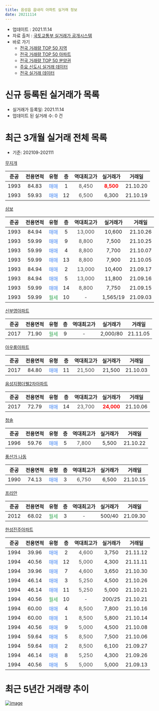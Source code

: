 ```yaml
---
title: 음성읍 읍내리 아파트 실거래 정보
date: 20211114
---
```


* 업데이트 : 2021.11.14
* 자료 출처 : [국토교통부 실거래가 공개시스템](http://rt.molit.go.kr)
* 바로 가기
    * [전국 거래량 TOP 50 지역](https://apt-info.github.io/apt-trade-info/tr)
    * [전국 거래량 TOP 50 아파트](https://apt-info.github.io/apt-trade-info/ta)
    * [전국 거래량 TOP 50 분양권](https://apt-info.github.io/apt-trade-info/tb)
    * [주요 신도시 실거래 데이터](https://apt-info.github.io/apt-trade-info/newtown)
    * [전국 실거래 데이터](https://apt-info.github.io/apt-trade-info/all)



<script async src="https://pagead2.googlesyndication.com/pagead/js/adsbygoogle.js"></script>
<!-- 기본광고 -->
<ins class="adsbygoogle"
     style="display:block"
     data-ad-client="ca-pub-1142216861245946"
     data-ad-slot="4805727019"
     data-ad-format="auto"
     data-full-width-responsive="true"></ins>
<script>
     (adsbygoogle = window.adsbygoogle || []).push({});
</script>


# 신규 등록된 실거래가 목록

* 실거래가 등록일: 2021.11.14
* 업데이트 된 실거래 수: 0 건




<script async src="https://pagead2.googlesyndication.com/pagead/js/adsbygoogle.js"></script>
<!-- 기본광고 -->
<ins class="adsbygoogle"
     style="display:block"
     data-ad-client="ca-pub-1142216861245946"
     data-ad-slot="4805727019"
     data-ad-format="auto"
     data-full-width-responsive="true"></ins>
<script>
     (adsbygoogle = window.adsbygoogle || []).push({});
</script>


# 최근 3개월 실거래 전체 목록
* 기준: 202109-202111


[무지개](https://search.naver.com/search.naver?query=%EB%AC%B4%EC%A7%80%EA%B0%9C)

|준공|전용면적|유형|층|역대최고가|실거래가|거래일|
|:---:|:---:|:---:|:---:|:---:|:---:|:---:|
|1993|84.83|<span style="color:#4285F3">매매</span>|1|<span style="color:#444444">8,450</span>|<b><span style="color:#FF0000">8,500</span></b>|21.10.20|
|1993|59.93|<span style="color:#4285F3">매매</span>|12|<span style="color:#444444">6,500</span>|6,300|21.10.19|

[삼보](https://search.naver.com/search.naver?query=%EC%82%BC%EB%B3%B4)

|준공|전용면적|유형|층|역대최고가|실거래가|거래일|
|:---:|:---:|:---:|:---:|:---:|:---:|:---:|
|1993|84.94|<span style="color:#4285F3">매매</span>|5|<span style="color:#444444">13,000</span>|10,600|21.10.26|
|1993|59.99|<span style="color:#4285F3">매매</span>|9|<span style="color:#444444">8,800</span>|7,500|21.10.25|
|1993|59.99|<span style="color:#4285F3">매매</span>|4|<span style="color:#444444">8,800</span>|7,700|21.10.07|
|1993|59.99|<span style="color:#4285F3">매매</span>|13|<span style="color:#444444">8,800</span>|7,900|21.10.05|
|1993|84.94|<span style="color:#4285F3">매매</span>|2|<span style="color:#444444">13,000</span>|10,400|21.09.17|
|1993|84.94|<span style="color:#4285F3">매매</span>|5|<span style="color:#444444">13,000</span>|11,800|21.09.16|
|1993|59.99|<span style="color:#4285F3">매매</span>|14|<span style="color:#444444">8,800</span>|7,750|21.09.15|
|1993|59.99|<span style="color:#34A853">월세</span>|10|<span style="color:#444444">-</span>|1,565/19|21.09.03|

[신부영아파트](https://search.naver.com/search.naver?query=%EC%8B%A0%EB%B6%80%EC%98%81%EC%95%84%ED%8C%8C%ED%8A%B8)

|준공|전용면적|유형|층|역대최고가|실거래가|거래일|
|:---:|:---:|:---:|:---:|:---:|:---:|:---:|
|2017|71.90|<span style="color:#34A853">월세</span>|9|<span style="color:#444444">-</span>|2,000/80|21.11.05|

[아우룸아파트](https://search.naver.com/search.naver?query=%EC%95%84%EC%9A%B0%EB%A3%B8%EC%95%84%ED%8C%8C%ED%8A%B8)

|준공|전용면적|유형|층|역대최고가|실거래가|거래일|
|:---:|:---:|:---:|:---:|:---:|:---:|:---:|
|2017|84.80|<span style="color:#4285F3">매매</span>|11|<span style="color:#444444">21,500</span>|21,500|21.10.03|

[음성지평더웰2차아파트](https://search.naver.com/search.naver?query=%EC%9D%8C%EC%84%B1%EC%A7%80%ED%8F%89%EB%8D%94%EC%9B%B02%EC%B0%A8%EC%95%84%ED%8C%8C%ED%8A%B8)

|준공|전용면적|유형|층|역대최고가|실거래가|거래일|
|:---:|:---:|:---:|:---:|:---:|:---:|:---:|
|2017|72.79|<span style="color:#4285F3">매매</span>|14|<span style="color:#444444">23,700</span>|<b><span style="color:#FF0000">24,000</span></b>|21.10.06|

[청솔](https://search.naver.com/search.naver?query=%EC%B2%AD%EC%86%94)

|준공|전용면적|유형|층|역대최고가|실거래가|거래일|
|:---:|:---:|:---:|:---:|:---:|:---:|:---:|
|1996|59.76|<span style="color:#4285F3">매매</span>|5|<span style="color:#444444">7,800</span>|5,500|21.10.22|

[풍산가,나동](https://search.naver.com/search.naver?query=%ED%92%8D%EC%82%B0%EA%B0%80%2C%EB%82%98%EB%8F%99)

|준공|전용면적|유형|층|역대최고가|실거래가|거래일|
|:---:|:---:|:---:|:---:|:---:|:---:|:---:|
|1990|74.13|<span style="color:#4285F3">매매</span>|3|<span style="color:#444444">6,750</span>|6,500|21.10.15|

[프리안](https://search.naver.com/search.naver?query=%ED%94%84%EB%A6%AC%EC%95%88)

|준공|전용면적|유형|층|역대최고가|실거래가|거래일|
|:---:|:---:|:---:|:---:|:---:|:---:|:---:|
|2012|68.02|<span style="color:#34A853">월세</span>|3|<span style="color:#444444">-</span>|500/40|21.09.30|

[한성진주아파트](https://search.naver.com/search.naver?query=%ED%95%9C%EC%84%B1%EC%A7%84%EC%A3%BC%EC%95%84%ED%8C%8C%ED%8A%B8)

|준공|전용면적|유형|층|역대최고가|실거래가|거래일|
|:---:|:---:|:---:|:---:|:---:|:---:|:---:|
|1994|39.96|<span style="color:#4285F3">매매</span>|2|<span style="color:#444444">4,600</span>|3,750|21.11.12|
|1994|40.56|<span style="color:#4285F3">매매</span>|12|<span style="color:#444444">5,000</span>|4,300|21.11.11|
|1994|39.96|<span style="color:#4285F3">매매</span>|7|<span style="color:#444444">4,600</span>|3,650|21.10.30|
|1994|46.14|<span style="color:#4285F3">매매</span>|3|<span style="color:#444444">5,250</span>|4,500|21.10.26|
|1994|46.14|<span style="color:#4285F3">매매</span>|11|<span style="color:#444444">5,250</span>|5,000|21.10.21|
|1994|40.56|<span style="color:#34A853">월세</span>|10|<span style="color:#444444">-</span>|200/25|21.10.21|
|1994|60.00|<span style="color:#4285F3">매매</span>|4|<span style="color:#444444">8,500</span>|7,800|21.10.16|
|1994|60.00|<span style="color:#4285F3">매매</span>|1|<span style="color:#444444">8,500</span>|5,800|21.10.14|
|1994|40.56|<span style="color:#4285F3">매매</span>|9|<span style="color:#444444">5,000</span>|4,500|21.10.08|
|1994|59.64|<span style="color:#4285F3">매매</span>|5|<span style="color:#444444">8,500</span>|7,500|21.10.06|
|1994|59.64|<span style="color:#4285F3">매매</span>|2|<span style="color:#444444">8,500</span>|6,100|21.09.27|
|1994|46.14|<span style="color:#4285F3">매매</span>|8|<span style="color:#444444">5,250</span>|4,300|21.09.26|
|1994|40.56|<span style="color:#4285F3">매매</span>|5|<span style="color:#444444">5,000</span>|5,000|21.09.13|



<script async src="https://pagead2.googlesyndication.com/pagead/js/adsbygoogle.js"></script>
<!-- 기본광고 -->
<ins class="adsbygoogle"
     style="display:block"
     data-ad-client="ca-pub-1142216861245946"
     data-ad-slot="4805727019"
     data-ad-format="auto"
     data-full-width-responsive="true"></ins>
<script>
     (adsbygoogle = window.adsbygoogle || []).push({});
</script>


# 최근 5년간 거래량 추이


<div style="width:100%;">
    <canvas id="deal_progress" height="200"></canvas>
</div>

<script>
new Chart(document.getElementById("deal_progress"), {
    type: 'line',
    data: {
        labels: ['16.01','16.02','16.03','16.04','16.05','16.06','16.07','16.08','16.09','16.10','16.11','16.12','17.01','17.02','17.03','17.04','17.05','17.06','17.07','17.08','17.09','17.10','17.11','17.12','18.01','18.02','18.03','18.04','18.05','18.06','18.07','18.08','18.09','18.10','18.11','18.12','19.01','19.02','19.03','19.04','19.05','19.06','19.07','19.08','19.09','19.10','19.11','19.12','20.01','20.02','20.03','20.04','20.05','20.06','20.07','20.08','20.09','20.10','20.11','20.12','21.01','21.02','21.03','21.04','21.05','21.06','21.07','21.08','21.09','21.10','21.11'],
        datasets: [{
            label: '매매/분양권',
            data: [9,8,22,8,11,10,9,7,17,14,15,5,8,13,14,19,18,14,26,28,15,19,11,14,13,16,22,17,15,14,14,13,11,17,8,5,10,13,4,11,8,13,15,7,5,12,5,9,7,17,13,14,5,18,15,11,7,11,16,19,10,11,16,14,12,15,11,18,6,17,2],
            borderColor: "rgba(66, 133, 243, 1)",
            backgroundColor: "rgba(66, 133, 243, 0.05)",
            borderWidth: 1,
            pointRadius: 0,
            fill: false,
            lineTension: 0
        },{
            label: '전/월세',
            data: [2,3,5,5,3,3,6,2,1,2,1,5,0,9,3,2,7,8,0,9,5,4,9,3,5,9,5,5,2,5,7,3,4,4,5,5,2,2,3,2,1,1,4,1,5,3,2,4,5,4,2,4,1,2,4,3,3,4,2,3,3,3,2,1,3,3,2,3,2,1,1],
            borderColor: "rgba(255, 90, 0, 1)",
            backgroundColor: "rgba(255, 90, 0, 0.05)",
            borderWidth: 1,
            pointRadius: 0,
            fill: false,
            lineTension: 0
        },{
            label: '합계',
            data: [11,11,27,13,14,13,15,9,18,16,16,10,8,22,17,21,25,22,26,37,20,23,20,17,18,25,27,22,17,19,21,16,15,21,13,10,12,15,7,13,9,14,19,8,10,15,7,13,12,21,15,18,6,20,19,14,10,15,18,22,13,14,18,15,15,18,13,21,8,18,3],
            borderColor: "rgba(0, 0, 0, 1)",
            backgroundColor: "rgba(0, 0, 0, 0.03)",
            borderWidth: 0.1,
            pointRadius: 0,
            fill: true,
            lineTension: 0
        }
        ]
    },
    options: {
        responsive: true,
        title: {
            display: false
        },
        tooltips: {
            mode: 'index',
            intersect: false
        },
        hover: {
            mode: 'nearest',
            intersect: true
        },
        scales: {
            xAxes: [{
                display: true,
                scaleLabel: {
                    display: true,
                    labelString: '년/월'
                }
            }],
            yAxes: [{
                display: true,
                ticks: {
                    suggestedMin: 0,
                },
                scaleLabel: {
                    display: true,
                    labelString: '실거래 수'
                }
            }]
        }
    }
});

</script>


[![image](https://apt-info.github.io/images/2020-01-03-apt-trade-info/1024x500.png)](https://play.google.com/store/apps/details?id=com.aptinfo.apttradeinfo)

